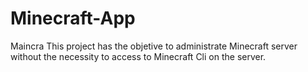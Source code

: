 # Minecraft-App
Maincra
This project has the objetive to administrate Minecraft server without the necessity to access to Minecraft Cli on the server.

